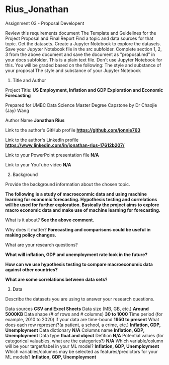 # Rius_Jonathan

Assignment 03 - Proposal Developent

Review this requirements document The Template and Guidelines for the Project Proposal and Final Report Find a topic and data sources for that topic. Get the datasets. Create a Jupyter Notebook to explore the datasets. Save your Jupyter Notebook file in the src subfolder. Complete section 1, 2, 3 from the above document and save the document as "proposal.md" in your docs subfolder. This is a plain text file. Don't use Jupyter Notebook for this. You will be graded based on the following: The style and substance of your proposal The style and substance of your Jupyter Notebook


1. Title and Author

Project Title: **US Employment, Inflation and GDP Exploration and Economic Forecasting**

Prepared for UMBC Data Science Master Degree Capstone by Dr Chaojie (Jay) Wang

Author Name **Jonathan Rius**

Link to the author's GitHub profile **https://github.com/jonnie763**

Link to the author's LinkedIn profile **https://www.linkedin.com/in/jonathan-rius-17612b207/**

Link to your PowerPoint presentation file **N/A**

Link to your YouTube video **N/A**

2. Background

Provide the background information about the chosen topic. 

**The following is a study of macroeconmic data and using machine learning for economic forecasting. Hypothesis testing and correlations will be used for further exploration. Basically the project aims to explore macro economic data and make use of machine learning for forecasting.**

What is it about? **See the above comment.**

Why does it matter? **Forecasting and comparisons could be useful in making policy changes.** 

What are your research questions?

**What will inflation, GDP and unemployment rate look in the future?**

**How can we use hypothesis testing to compare macroeconomic data against other countries?**

**What are some correlations between data sets?**


3. Data

Describe the datasets you are using to answer your research questions.

Data sources **CSV and Excel Sheets**
Data size (MB, GB, etc.) **Around 5000KB**
Data shape (# of rows and # columns) **30 to 1000**
Time period (for example, 2010 to 2020) if your data are time-bound **1950 to present**
What does each row represent?(a patient, a school, a crime, etc.) **Inflation, GDP, Unemployment**
Data dictionary **N/A**
Columns name **Inflation, GDP, Unemployment**
Data type **float and object**
Defition **N/A**
Potential values (for categorical valuables, what are the categories?) **N/A**
Which variable/column will be your target/label in your ML model? **Inflation, GDP, Unemployment**
Which variables/columns may be selected as features/predictors for your ML models? **Inflation, GDP, Unemployment**
